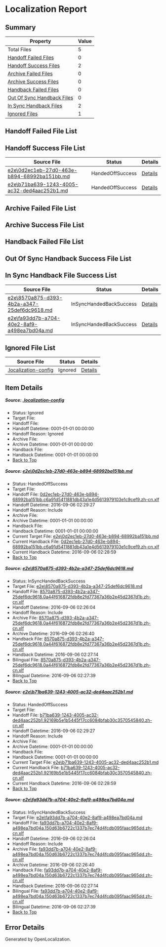# <a name='report-top'></a> Localization Report

## Summary
 Property | Value 
 -------- | ----- 
 Total Files | 5
[ Handoff Failed Files ](#handoff-failed-list)| 0
[ Handoff Success Files ](#handoff-success-list)| 2
[ Archive Failed Files ](#archive-failed-list)| 0
[ Archive Success Files ](#archive-success-list)| 0
[ Handback Failed Files ](#handback-failed-list)| 0
[ Out Of Sync Handback Files ](#outofsync-handback-success-list)| 0
[ In Sync Handback Files ](#insync-handback-success-list)| 2
[ Ignored Files ](#ignored-list)| 1

## <a name='handoff-failed-list'></a> Handoff Failed File List

## <a name='handoff-success-list'></a> Handoff Success File List
 Source File | Status | Details 
 ----------- | ------ | ------- 
 [e2e\0d2ec1eb-27d0-463e-b894-68992ba151bb.md](https://github.com/OpenLocalizationTestOrg/ol-test0/blob/711c0e252771ef655bb6d00aef3351e587cf8456/e2e/0d2ec1eb-27d0-463e-b894-68992ba151bb.md) | HandedOffSuccess | [Details](#e222da58bf8c17a7dd2da43c8a769d831fc59a9c1)
 [e2e\b71ba639-1243-4005-ac32-ded4aac252b1.md](https://github.com/OpenLocalizationTestOrg/ol-test0/blob/711c0e252771ef655bb6d00aef3351e587cf8456/e2e/b71ba639-1243-4005-ac32-ded4aac252b1.md) | HandedOffSuccess | [Details](#881756b2284699c990979e91d96f3567bec7806e3)

## <a name='archive-failed-list'></a> Archive Failed File List

## <a name='archive-success-list'></a> Archive Success File List

## <a name='handback-failed-list'></a> Handback Failed File List

## <a name='outofsync-handback-success-list'></a> Out Of Sync Handback Success File List

## <a name='insync-handback-success-list'></a> In Sync Handback File Success List
 Source File | Status | Details 
 ----------- | ------ | ------- 
 [e2e\8570a875-d393-4b2a-a347-25def6dc9618.md](https://github.com/OpenLocalizationTestOrg/ol-test0/blob/a46c310a21eb6a1a52808cbfad18dfe913b80ded/e2e/8570a875-d393-4b2a-a347-25def6dc9618.md) | InSyncHandedBackSuccess | [Details](#379c5d0c8b19ea33eab3127d58f797602f94f9162)
 [e2e\fa93dd7b-a704-40e2-8af9-a498ea7bd04a.md](https://github.com/OpenLocalizationTestOrg/ol-test0/blob/a46c310a21eb6a1a52808cbfad18dfe913b80ded/e2e/fa93dd7b-a704-40e2-8af9-a498ea7bd04a.md) | InSyncHandedBackSuccess | [Details](#144645ddfa635f691e8db5e6e7cd8086bf5e6bdf4)

## <a name='ignored-list'></a> Ignored File List
 Source File | Status | Details 
 ----------- | ------ | ------- 
 [.localization-config](https://github.com/OpenLocalizationTestOrg/ol-test0/blob/711c0e252771ef655bb6d00aef3351e587cf8456/.localization-config) | Ignored | [Details](#3d4f252ac210baf56311d7e97dcc2db10974dbd20)

## Item Details
##### <a name='3d4f252ac210baf56311d7e97dcc2db10974dbd20'></a> Source: [.localization-config](https://github.com/OpenLocalizationTestOrg/ol-test0/blob/711c0e252771ef655bb6d00aef3351e587cf8456/.localization-config)
* Status: Ignored
* Target File: 
* Handoff File: 
* Handoff Datetime: 0001-01-01 00:00:00
* Handoff Reason: Ignored
* Archive File: 
* Archive Datetime: 0001-01-01 00:00:00
* Handback File: 
* Handback Datetime: 0001-01-01 00:00:00
* [Back to Top](#report-top)

##### <a name='e222da58bf8c17a7dd2da43c8a769d831fc59a9c1'></a> Source: [e2e\0d2ec1eb-27d0-463e-b894-68992ba151bb.md](https://github.com/OpenLocalizationTestOrg/ol-test0/blob/711c0e252771ef655bb6d00aef3351e587cf8456/e2e/0d2ec1eb-27d0-463e-b894-68992ba151bb.md)
* Status: HandedOffSuccess
* Target File: 
* Handoff File: [0d2ec1eb-27d0-463e-b894-68992ba151bb.c6a91d5411881db43a1e4d5613979103e1c9cef9.zh-cn.xlf](https://github.com/OpenLocalizationTestOrg/ol-test0-handoff/blob/bc451d798115cb23e3d3cb7022fdd38db06f3b25/ol-handoff/OpenLocalizationTestOrg/ol-test0-zhcn/ci/ht/0d2ec1eb-27d0-463e-b894-68992ba151bb.c6a91d5411881db43a1e4d5613979103e1c9cef9.zh-cn.xlf)
* Handoff Datetime: 2016-09-06 02:29:27
* Handoff Reason: Include
* Archive File: 
* Archive Datetime: 0001-01-01 00:00:00
* Handback File: 
* Handback Datetime: 0001-01-01 00:00:00
* Current Target File: [e2e\0d2ec1eb-27d0-463e-b894-68992ba151bb.md](https://github.com/OpenLocalizationTestOrg/ol-test0-zhcn/blob/af53282c7626f1d2da53b0fb18d25595bfdbadb6/e2e/0d2ec1eb-27d0-463e-b894-68992ba151bb.md)
* Current Handback File: [0d2ec1eb-27d0-463e-b894-68992ba151bb.c6a91d5411881db43a1e4d5613979103e1c9cef9.zh-cn.xlf](https://github.com/OpenLocalizationTestOrg/ol-test0-handback/blob/a35cf4a8241621ea751514306feec7a54f655e4c/ol-handback/OpenLocalizationTestOrg/ol-test0-zhcn/ci/ht/0d2ec1eb-27d0-463e-b894-68992ba151bb.c6a91d5411881db43a1e4d5613979103e1c9cef9.zh-cn.xlf)
* Current Handback Datetime: 2016-09-06 02:28:59
* [Back to Top](#report-top)

##### <a name='379c5d0c8b19ea33eab3127d58f797602f94f9162'></a> Source: [e2e\8570a875-d393-4b2a-a347-25def6dc9618.md](https://github.com/OpenLocalizationTestOrg/ol-test0/blob/a46c310a21eb6a1a52808cbfad18dfe913b80ded/e2e/8570a875-d393-4b2a-a347-25def6dc9618.md)
* Status: InSyncHandedBackSuccess
* Target File: [e2e\8570a875-d393-4b2a-a347-25def6dc9618.md](https://github.com/OpenLocalizationTestOrg/ol-test0-zhcn/blob/97ba319bf73fa20aaeef8dc4630fd3f03520ac8f/e2e/8570a875-d393-4b2a-a347-25def6dc9618.md)
* Handoff File: [8570a875-d393-4b2a-a347-25def6dc9618.0a44f616872fdb8e2fd77367a36b2e45d2367d1b.zh-cn.xlf](https://github.com/OpenLocalizationTestOrg/ol-test0-handoff/blob/8c0fbc4c316641d0e1eb8fadb7b0e394bb240825/ol-handoff/OpenLocalizationTestOrg/ol-test0-zhcn/ci/ht/8570a875-d393-4b2a-a347-25def6dc9618.0a44f616872fdb8e2fd77367a36b2e45d2367d1b.zh-cn.xlf)
* Handoff Datetime: 2016-09-06 02:26:04
* Handoff Reason: Include
* Archive File: [8570a875-d393-4b2a-a347-25def6dc9618.0a44f616872fdb8e2fd77367a36b2e45d2367d1b.zh-cn.xlf](https://github.com/OpenLocalizationTestOrg/ol-test0-handoff/blob/394be827b5de92bb38662ad10fe052561a631bc4/ol-archive/OpenLocalizationTestOrg/ol-test0-zhcn/ci/ht/8570a875-d393-4b2a-a347-25def6dc9618.0a44f616872fdb8e2fd77367a36b2e45d2367d1b.zh-cn.xlf)
* Archive Datetime: 2016-09-06 02:26:40
* Handback File: [8570a875-d393-4b2a-a347-25def6dc9618.0a44f616872fdb8e2fd77367a36b2e45d2367d1b.zh-cn.xlf](https://github.com/OpenLocalizationTestOrg/ol-test0-handback/blob/c2167bb9afa72b783bf50a259a4dc61970c12f69/ol-handback/OpenLocalizationTestOrg/ol-test0-zhcn/ci/ht/8570a875-d393-4b2a-a347-25def6dc9618.0a44f616872fdb8e2fd77367a36b2e45d2367d1b.zh-cn.xlf)
* Handback Datetime: 2016-09-06 02:27:14
* Bilingual File: [8570a875-d393-4b2a-a347-25def6dc9618.0a44f616872fdb8e2fd77367a36b2e45d2367d1b.zh-cn.xlf](https://github.com/OpenLocalizationTestOrg/ol-test0-handback/blob/c2167bb9afa72b783bf50a259a4dc61970c12f69/ol-handback/OpenLocalizationTestOrg/ol-test0-zhcn/ci/ht/8570a875-d393-4b2a-a347-25def6dc9618.0a44f616872fdb8e2fd77367a36b2e45d2367d1b.zh-cn.xlf)
* Bilingual Datetime: 2016-09-06 02:27:39
* [Back to Top](#report-top)

##### <a name='881756b2284699c990979e91d96f3567bec7806e3'></a> Source: [e2e\b71ba639-1243-4005-ac32-ded4aac252b1.md](https://github.com/OpenLocalizationTestOrg/ol-test0/blob/711c0e252771ef655bb6d00aef3351e587cf8456/e2e/b71ba639-1243-4005-ac32-ded4aac252b1.md)
* Status: HandedOffSuccess
* Target File: 
* Handoff File: [b71ba639-1243-4005-ac32-ded4aac252b1.92169b5e1b5445f17cc6084bfab30c3570545840.zh-cn.xlf](https://github.com/OpenLocalizationTestOrg/ol-test0-handoff/blob/bc451d798115cb23e3d3cb7022fdd38db06f3b25/ol-handoff/OpenLocalizationTestOrg/ol-test0-zhcn/ci/ht/b71ba639-1243-4005-ac32-ded4aac252b1.92169b5e1b5445f17cc6084bfab30c3570545840.zh-cn.xlf)
* Handoff Datetime: 2016-09-06 02:29:27
* Handoff Reason: Include
* Archive File: 
* Archive Datetime: 0001-01-01 00:00:00
* Handback File: 
* Handback Datetime: 0001-01-01 00:00:00
* Current Target File: [e2e\b71ba639-1243-4005-ac32-ded4aac252b1.md](https://github.com/OpenLocalizationTestOrg/ol-test0-zhcn/blob/af53282c7626f1d2da53b0fb18d25595bfdbadb6/e2e/b71ba639-1243-4005-ac32-ded4aac252b1.md)
* Current Handback File: [b71ba639-1243-4005-ac32-ded4aac252b1.92169b5e1b5445f17cc6084bfab30c3570545840.zh-cn.xlf](https://github.com/OpenLocalizationTestOrg/ol-test0-handback/blob/a35cf4a8241621ea751514306feec7a54f655e4c/ol-handback/OpenLocalizationTestOrg/ol-test0-zhcn/ci/ht/b71ba639-1243-4005-ac32-ded4aac252b1.92169b5e1b5445f17cc6084bfab30c3570545840.zh-cn.xlf)
* Current Handback Datetime: 2016-09-06 02:28:59
* [Back to Top](#report-top)

##### <a name='144645ddfa635f691e8db5e6e7cd8086bf5e6bdf4'></a> Source: [e2e\fa93dd7b-a704-40e2-8af9-a498ea7bd04a.md](https://github.com/OpenLocalizationTestOrg/ol-test0/blob/a46c310a21eb6a1a52808cbfad18dfe913b80ded/e2e/fa93dd7b-a704-40e2-8af9-a498ea7bd04a.md)
* Status: InSyncHandedBackSuccess
* Target File: [e2e\fa93dd7b-a704-40e2-8af9-a498ea7bd04a.md](https://github.com/OpenLocalizationTestOrg/ol-test0-zhcn/blob/97ba319bf73fa20aaeef8dc4630fd3f03520ac8f/e2e/fa93dd7b-a704-40e2-8af9-a498ea7bd04a.md)
* Handoff File: [fa93dd7b-a704-40e2-8af9-a498ea7bd04a.150d63b6722c1337b7ec74d4fcdb095faac965dd.zh-cn.xlf](https://github.com/OpenLocalizationTestOrg/ol-test0-handoff/blob/8c0fbc4c316641d0e1eb8fadb7b0e394bb240825/ol-handoff/OpenLocalizationTestOrg/ol-test0-zhcn/ci/ht/fa93dd7b-a704-40e2-8af9-a498ea7bd04a.150d63b6722c1337b7ec74d4fcdb095faac965dd.zh-cn.xlf)
* Handoff Datetime: 2016-09-06 02:26:04
* Handoff Reason: Include
* Archive File: [fa93dd7b-a704-40e2-8af9-a498ea7bd04a.150d63b6722c1337b7ec74d4fcdb095faac965dd.zh-cn.xlf](https://github.com/OpenLocalizationTestOrg/ol-test0-handoff/blob/394be827b5de92bb38662ad10fe052561a631bc4/ol-archive/OpenLocalizationTestOrg/ol-test0-zhcn/ci/ht/fa93dd7b-a704-40e2-8af9-a498ea7bd04a.150d63b6722c1337b7ec74d4fcdb095faac965dd.zh-cn.xlf)
* Archive Datetime: 2016-09-06 02:26:40
* Handback File: [fa93dd7b-a704-40e2-8af9-a498ea7bd04a.150d63b6722c1337b7ec74d4fcdb095faac965dd.zh-cn.xlf](https://github.com/OpenLocalizationTestOrg/ol-test0-handback/blob/c2167bb9afa72b783bf50a259a4dc61970c12f69/ol-handback/OpenLocalizationTestOrg/ol-test0-zhcn/ci/ht/fa93dd7b-a704-40e2-8af9-a498ea7bd04a.150d63b6722c1337b7ec74d4fcdb095faac965dd.zh-cn.xlf)
* Handback Datetime: 2016-09-06 02:27:14
* Bilingual File: [fa93dd7b-a704-40e2-8af9-a498ea7bd04a.150d63b6722c1337b7ec74d4fcdb095faac965dd.zh-cn.xlf](https://github.com/OpenLocalizationTestOrg/ol-test0-handback/blob/c2167bb9afa72b783bf50a259a4dc61970c12f69/ol-handback/OpenLocalizationTestOrg/ol-test0-zhcn/ci/ht/fa93dd7b-a704-40e2-8af9-a498ea7bd04a.150d63b6722c1337b7ec74d4fcdb095faac965dd.zh-cn.xlf)
* Bilingual Datetime: 2016-09-06 02:27:39
* [Back to Top](#report-top)


## Error Details

Generated by OpenLocalization.
